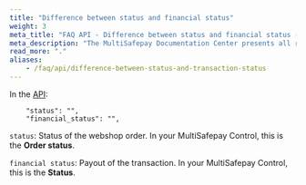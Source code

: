 ```yaml
---
title: "Difference between status and financial status"
weight: 3
meta_title: "FAQ API - Difference between status and financial status - MultiSafepay Docs"
meta_description: "The MultiSafepay Documentation Center presents all relevant information about our Plugins and API. You can also find support pages for payment methods, tools and general questions as well as the contact details of our Support and Integration Teams."
read_more: "."
aliases:
    - /faq/api/difference-between-status-and-transaction-status
---
```


In the [API](/api):

```
    "status": "",
    "financial_status": "",
```

`status`: Status of the webshop order. In your MultiSafepay Control, this is the **Order status**.

`financial status`: Payout of the transaction. In your MultiSafepay Control, this is the **Status**.


